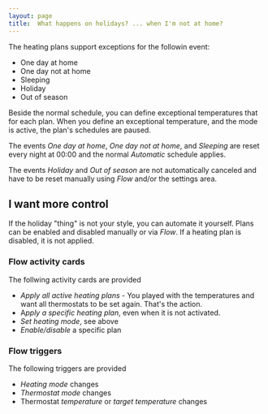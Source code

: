 ```yaml
---
layout: page
title:  What happens on holidays? ... when I'm not at home?
---
```


The heating plans support exceptions for the followin event:

* One day at home
* One day not at home
* Sleeping
* Holiday
* Out of season

Beside the normal schedule, you can define exceptional temperatures that for each plan. When you define an exceptional temperature, and the mode is active, the plan's schedules are paused.

The events *One day at home*, *One day not at home*, and *Sleeping* are reset every night at 00:00 and the normal *Automatic* schedule applies.

The events *Holiday* and *Out of season* are not automatically canceled and have to be reset manually using *Flow* and/or the settings area.

## I want more control

If the holiday "thing" is not your style, you can automate it yourself. Plans can be enabled and disabled manually or via *Flow*. If a heating plan is disabled, it is not applied.

### Flow activity cards

The follwing activity cards are provided

* *Apply all active heating plans* - You played with the temperatures and want all thermostats to be set again. That's the action.
* A*pply a specific heating plan*, even when it is not activated.
* *Set heating mode*, see above
* *Enable/disable* a specific plan

### Flow triggers

The following triggers are provided

* *Heating mode* changes
* *Thermostat mode* changes
* Thermostat *temperature* or *target temperature* changes

<!--
### How to implement open window detection with the virtual device? #29
- Add a flow that triggers on `open` of any of the room's windows
- On `open`, set temperature of associated heating plan to, e.g. 6°
- When the switch is `closed`, reset the `thermostat_override` to automatic and you're done.
-->